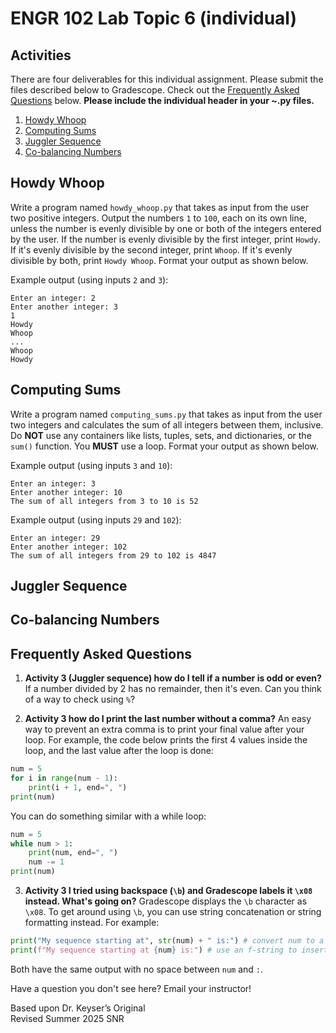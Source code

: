 # ENGR 102 Lab Topic 6 (individual)

## Activities
There are four deliverables for this individual assignment. Please submit the files described below to Gradescope. Check out the [Frequently Asked Questions](#frequently-asked-questions) below. **Please include the individual header in your ~.py files.**

1. [Howdy Whoop](#howdy-whoop)
2. [Computing Sums](#computing-sums)
3. [Juggler Sequence](#juggler-sequence)
4. [Co-balancing Numbers](#co-balancing-numbers)

## Howdy Whoop
Write a program named `howdy_whoop.py` that takes as input from the user two positive integers. Output the numbers `1` to `100`, each on its own line, unless the number is evenly divisible by one or both of the integers entered by the user. If the number is evenly divisible by the first integer, print `Howdy`. If it's evenly divisible by the second integer, print `Whoop`. If it's evenly divisible by both, print `Howdy Whoop`. Format your output as shown below.

Example output (using inputs `2` and `3`):
```
Enter an integer: 2
Enter another integer: 3
1
Howdy
Whoop
...
Whoop
Howdy
```


## Computing Sums
Write a program named `computing_sums.py` that takes as input from the user two integers and calculates the sum of all integers between them, inclusive. Do **NOT** use any containers like lists, tuples, sets, and dictionaries, or the `sum()` function. You **MUST** use a loop. Format your output as shown below.

Example output (using inputs `3` and `10`):
```
Enter an integer: 3
Enter another integer: 10
The sum of all integers from 3 to 10 is 52
```

Example output (using inputs `29` and `102`):
```
Enter an integer: 29
Enter another integer: 102
The sum of all integers from 29 to 102 is 4847
```


## Juggler Sequence


## Co-balancing Numbers


## Frequently Asked Questions
1. **Activity 3 (Juggler sequence) how do I tell if a number is odd or even?** If a number divided by 2 has no remainder, then it's even. Can you think of a way to check using `%`?

2. **Activity 3 how do I print the last number without a comma?** An easy way to prevent an extra comma is to print your final value after your loop. For example, the code below prints the first 4 values inside the loop, and the last value after the loop is done:

```python
num = 5
for i in range(num - 1):
    print(i + 1, end=", ")
print(num)
```
You can do something similar with a while loop:
```python
num = 5
while num > 1:
    print(num, end=", ")
    num -= 1
print(num)
```

3. **Activity 3 I tried using backspace (`\b`) and Gradescope labels it `\x08` instead. What's going on?** Gradescope displays the `\b` character as `\x08`. To get around using `\b`, you can use string concatenation or string formatting instead. For example:

```python
print("My sequence starting at", str(num) + " is:") # convert num to a string and concatenate
print(f"My sequence starting at {num} is:") # use an f-string to insert num in the {} placeholder
```
Both have the same output with no space between `num` and `:`.

Have a question you don't see here? Email your instructor!

Based upon Dr. Keyser’s Original<br/>
Revised Summer 2025 SNR
